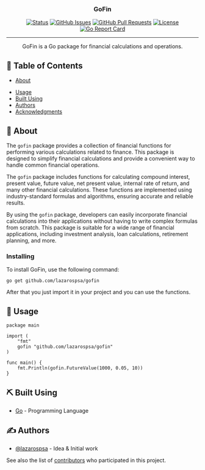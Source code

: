 <!-- <p align="center">
  <a href="" rel="noopener">
 <img width=200px height=200px src="https://i.imgur.com/6wj0hh6.jpg" alt="Project logo"></a>
</p> -->

<h3 align="center">GoFin</h3>

<div align="center">

[![Status](https://img.shields.io/badge/status-active-success.svg)]()
[![GitHub Issues](https://img.shields.io/github/issues/lazarospsa/gofin.svg)](https://github.com/lazarospsa/gofin/issues)
[![GitHub Pull Requests](https://img.shields.io/github/issues-pr/lazarospsa/gofin.svg)](https://github.com/lazarospsa/gofin/pulls)
[![License](https://img.shields.io/badge/license-MIT-blue.svg)](/LICENSE)
[![Go Report Card](https://goreportcard.com/badge/github.com/lazarospsa/gofin)](https://goreportcard.com/report/github.com/lazarospsa/gofin)

</div>

---

<p align="center"> GoFin is a Go package for financial calculations and operations.
    <br> 
</p>

## 📝 Table of Contents

- [About](#about)
<!-- - [Getting Started](#getting_started)
- [Deployment](#deployment) -->
- [Usage](#usage)
- [Built Using](#built_using)
- [Authors](#authors)
- [Acknowledgments](#acknowledgement)

## 🧐 About <a name = "about"></a>

The `gofin` package provides a collection of financial functions for performing various calculations related to finance. This package is designed to simplify financial calculations and provide a convenient way to handle common financial operations.

The `gofin` package includes functions for calculating compound interest, present value, future value, net present value, internal rate of return, and many other financial calculations. These functions are implemented using industry-standard formulas and algorithms, ensuring accurate and reliable results.

By using the `gofin` package, developers can easily incorporate financial calculations into their applications without having to write complex formulas from scratch. This package is suitable for a wide range of financial applications, including investment analysis, loan calculations, retirement planning, and more.

### Installing

To install GoFin, use the following command:

```
go get github.com/lazarospsa/gofin
```

After that you just import it in your project and you can use the functions.

## 🎈 Usage <a name="usage"></a>

```
package main

import (
	"fmt"
	gofin "github.com/lazarospsa/gofin"
)

func main() {
	fmt.Println(gofin.FutureValue(1000, 0.05, 10))
}
```

## ⛏️ Built Using <a name = "built_using"></a>

- [Go](https://go.dev/) - Programming Language

## ✍️ Authors <a name = "authors"></a>

- [@lazarospsa](https://github.com/lazarospsa) - Idea & Initial work

See also the list of [contributors](https://github.com/lazarospsa/gofin/contributors) who participated in this project.
